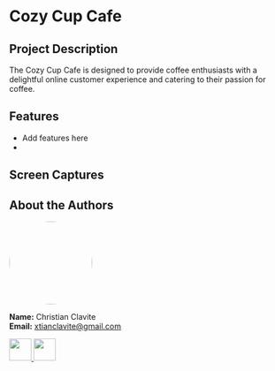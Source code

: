 # Cozy Cup Cafe

## Project Description
The Cozy Cup Cafe is designed to provide coffee enthusiasts with a delightful online customer experience and catering to their passion for coffee.

## Features
- Add features here
- 
## Screen Captures

## About the Authors
<img src="https://github.com/XTian-Clav.png" width="150" style=" border-radius: 50%;">

**Name:** Christian Clavite  
**Email:** xtianclavite@gmail.com

<a href="https://www.facebook.com/christian.clavite"><img src="https://github.com/gauravghongde/social-icons/blob/master/PNG/Color/Facebook.png" width="40">
<a href="https://github.com/XTian-Clav"><img src="https://github.com/gauravghongde/social-icons/blob/master/PNG/Color/Github.png" width="40">
